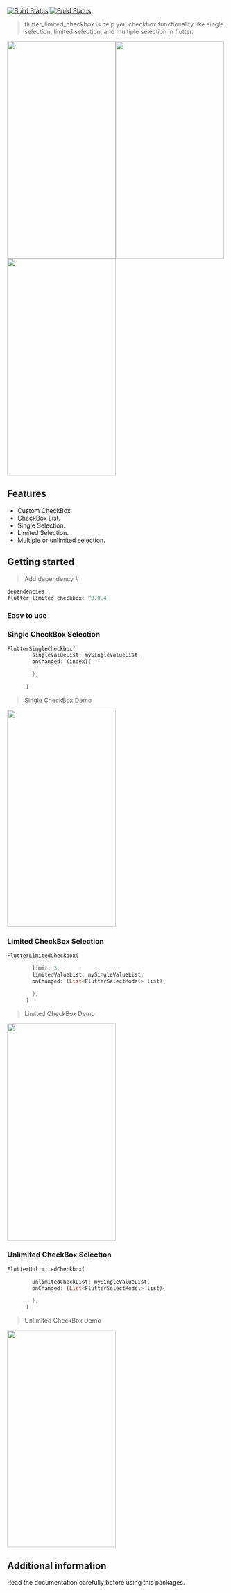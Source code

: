 <!-- 
This README describes the package. If you publish this package to pub.dev,
this README's contents appear on the landing page for your package.

For information about how to write a good package README, see the guide for
[writing package pages](https://dart.dev/guides/libraries/writing-package-pages). 

For general information about developing packages, see the Dart guide for
[creating packages](https://dart.dev/guides/libraries/create-library-packages)
and the Flutter guide for
[developing packages and plugins](https://flutter.dev/developing-packages). 
-->
[![Build Status](https://github.com/dart-lang/pub/workflows/Dart%20CI/badge.svg)](https://github.com/dart-lang/pub/actions/workflows/test.yaml?query=workflow%3A%22Dart+CI%22+branch%3Amaster)
[![Build Status](https://travis-ci.org/joemccann/dillinger.svg?branch=master)](https://travis-ci.org/joemccann/dillinger)

> flutter_limited_checkbox is help you checkbox functionality like single selection, limited selection, and multiple selection in flutter.


<img src="https://cricket.mobilestorebd.com/images/tempImage/single.gif" width="250" height="500"><img src="https://cricket.mobilestorebd.com/images/tempImage/limited.gif" width="250" height="500"><img src="https://cricket.mobilestorebd.com/images/tempImage/unlimited.gif" width="250" height="500">

## Features

  * Custom CheckBox
  * CheckBox List.
  * Single Selection.
  * Limited Selection.
  * Multiple or unlimited selection.

## Getting started

> Add dependency #

```dart
dependencies:
flutter_limited_checkbox: ^0.0.4
```

### Easy to use


### Single CheckBox Selection
```dart
FlutterSingleCheckbox(
        singleValueList: mySingleValueList,
        onChanged: (index){

        },

      )
```
> Single CheckBox Demo
<img src="https://cricket.mobilestorebd.com/images/tempImage/single.gif" width="250" height="500">

### Limited CheckBox Selection
```dart
FlutterLimitedCheckbox(

        limit: 3,
        limitedValueList: mySingleValueList,
        onChanged: (List<FlutterSelectModel> list){

        },
      )
```
> Limited CheckBox Demo
<img src="https://cricket.mobilestorebd.com/images/tempImage/limited.gif" width="250" height="500" />


### Unlimited CheckBox Selection

```dart
FlutterUnlimitedCheckbox(

        unlimitedCheckList: mySingleValueList,
        onChanged: (List<FlutterSelectModel> list){

        },
      )
```

> Unlimited CheckBox Demo
<img src="https://cricket.mobilestorebd.com/images/tempImage/unlimited.gif" width="250" height="500" />



## Additional information

Read the documentation carefully before using this packages.
